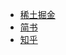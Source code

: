 - [稀土掘金](https://juejin.im/post/5a7424515188257a73499920)
- [简书](https://www.jianshu.com/p/bfa08cdfe089)
- [知乎](https://zhuanlan.zhihu.com/p/33536105)